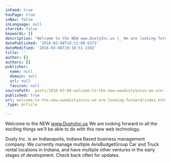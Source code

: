 ```yaml
---
inFeed: true
hasPage: true
inNav: false
inLanguage: null
starred: false
keywords: []
description: "Welcome to the NEW www.DustyInc.us \_ We are looking forward to all the exciting things we'll be able to do with this new web technology. \_"
datePublished: '2016-03-08T19:11:00.637Z'
dateModified: '2016-03-08T19:10:51.150Z'
title: ''
author: []
authors: []
publisher:
  name: null
  domain: null
  url: null
  favicon: null
sourcePath: _posts/2016-03-08-welcome-to-the-new-wwwdustyincus-we-are-looking-forward.md
published: true
url: welcome-to-the-new-wwwdustyincus-we-are-looking-forward/index.html
_type: Article

---
```

Welcome to the NEW www.DustyInc.us   We are looking forward to all the exciting things we'll be able to do with this new web technology.  

Dusty Inc. is an Indianapolis, Indiana Based business management company.  We currently manage multiple AvisBudgetGroup Car and Truck rental locations in Indiana, and have multiple other ventures in the early stages of development.  Check back often for updates.